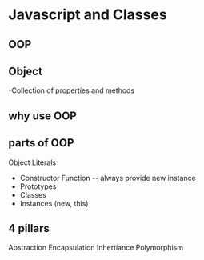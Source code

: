 # Javascript and Classes

## OOP

## Object 
-Collection of properties and methods

## why use OOP

## parts of OOP
Object Literals

- Constructor Function  -- always provide new instance
- Prototypes
- Classes
- Instances (new, this)


## 4 pillars
Abstraction
Encapsulation
Inhertiance
Polymorphism